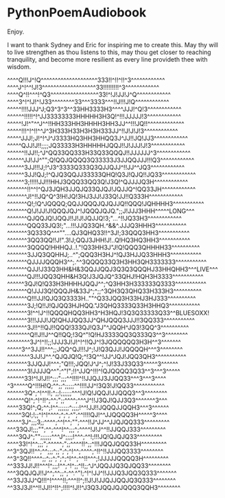 # PythonPoemAudiobook
Enjoy.

I want to thank Sydney and Eric for inspiring me to create this.
May thy will to live strengthen as thou listens to this,
may thou get closer to reaching tranquility,
and become more resilient as every line provideth thee with wisdom.


^^^^Q!!!J^!Q^^^^^^^^^^^^^^^^^^^^333!!^!!^!!^3^^^^^^^^^^^^
^^^^J^!^^!J!3^^^^^^^^^^^^^^^^^^^33!!!!!!!!!^3^^^^^^^^^^^^
^^^^Q^!!^^^!^Q3^^^^^^^^^^^^^^^^^33!^!J!JJ!J^Q^^^^^^^^^^^^
^^^^3^!^!J!^!J33^^^^^^^^33^^^3333^^^!!J!!!J!Q^^^^^^^^^^^^
^^^^^!!!!JJJ^J;Q3^3^3^^33HH3333H3^^^^JJJ!^Q!3^^^^^^^^^^^^
^^^^^^!!!!!^!^JJ33333333HHHHH3H3Q!^!!!JJJJJ!3^^^^^^^^^^^^
^^^^^!J!^"^^J^^!!HH333HH3HHHH3HH3JJ^^!!!JQ!!^^^^^^^^^^^^^
^^^^^!!!^!^!!^^J^3H333H33H3H3H333JJ^!!J!J!J!3^^^^^^^^^^^^
^^^^^JJJ!;J!^!^J^J3333HQ3HH3HHQQ3J^JJ!!JQ!JJ3^^^^^^^^^^^^
^^^^^QJJ!J!!;;;;JQ33333H3HHHHHJQQJ!!J!JJJ!J!3^^^^^^^^^^^^
^^^^^^!!JJ!!;^J^QQ33QQ333H33Q33QQQJ!!JJJJJJ^3^^^^^^^^^^^^
^^^^^^JJ!JJ^"";Q!QQJQQQQ3Q33333J3JJQQJJJ!!!Q3^^^^^^^^^^^^
^^^^^^3JJ!!!J;!^J3^3333Q333Q3QJJQJJ^!!JJ^^JQ3^^^^^^^^^^^^
^^^^^^3JJ!QJ;!^QJQ3QQJJ33333QHQ!Q3J!QJQ!!JQ33^^^^^^^^^^^^
^^^^^^3;!!!!!JJ!!!HHJ3QQQ33QQ3Q!J3Q!^QJJJJQ3H^^^^^^^^^^^^
^^^^^^^!!^^!^QJ3JQH3JJQJQ33QJQJ!JQJJQ^!QQ33JH^^^^^^^^^^^^
^^^^^^^J!^!!JQ^Q^3!H!JQ!3HJ3JJ!J33Q!JJ!!Q333H^^^^^^^^^^^^
^^^^^^^Q!;!Q^JQQQQ;QQJJQQQJQJQJJQ!!QQQ!JQHHHH3^^^^^^^^^^^
^^^^^^^Q!J!JJ!J!QQQJQJ^!JQQQJQJQ.";;J!JJJ3HHH^^^^^LONG^^^
^^^^^^^QJQQJQ!JQQJ!!J!J!JQJJQ!3;"...^!!JQ33H3^^^^^^^^^^^^
^^^^^^^QQQ33JQ3!;"...!!!JJQ33QH.^&&^.JJJQ3HHH3^^^^^^^^^^^
^^^^^^^3Q333Q^^^""....QJ3QHQ33!!^3J!;33QQQ3HH3^^^^^^^^^^^
^^^^^^^3QQ3QQ!!J!".3!J;QQJ3JHH!J!..Q!HQ3HQ3HH3^^^^^^^^^^^
^^^^^^^3QQQQ!HHHQJ..!."!Q33HH3J"J!Q!QQQ3QHHHH33^^^^^^^^^^
^^^^^^^3JJQ3QQHHJ;..^";QQQ3H3HJ^!QJ3HJJQ33HHH3^^^^^^^^^^^
^^^^^^^QJJJJQQQH3^^;.^^3QQQQ33Q3H3HH3QH3333333^^^^^^^^^^^
^^^^^^^QJJ!J33Q3HH&H&3QQJJQQJ3Q3Q3QQQHJ33HHQHH3^^^LIVE^^^
^^^^^^^QJ!!!JQQ3QHH&H3Q!J3JQJQ^33QHJ!HQH3H3333^^^^^^^^^^^
^^^^^^3QJ!Q!Q33H3HHHHJQQJ^^;^Q3HH3H333333Q3333^^^^^^^^^^^
^^^^^^^Q!JJJ3Q!QQQJH&33J^;^;;^3QH3Q3QHQ33H333H3^^^^^^^^^^
^^^^^^^Q!!!JJ!QJQ3Q3333H..""^Q33JQQ3H33HJ3HJ333^^^^^^^^^^
^^^^^^^3J;!Q!!J!QJQQ3HJHQQ."J3QHQ3333Q33H3HHQ3^^^^^^^^^^^
^^^^^^^3!^^!J^!!QQQQHQQ3HH3^H3HQJ!3Q3Q33333Q33^^BLUESOXX!
^^^^^^^3!!!JJJ!JQ!QHJJQQ3JJ^QHJQQQ3JJJ!!3QQ333^^^^^^^^^^^
^^^^^^^3J!!^!!QJ!!QQQ!333QJ!Q3J"^JQQH^JQ3!3QQ^3^^^^^^^^^^
^^^^^^^^Q!!J!!J^^Q!!QQ;!3Q^"!Q!HJ3333QQ3Q333Q3^^3^^^^^^^^
^^^^^^^^3J^!^!!;;!JJJ3J!J!^!^!!QJ^!3JQQQQQQ3H3H^^3^^^^^^^
^^^^^3^^3JJ!!^^^;;JQQ^QJ!!!J^;!J!Q3QJJ!JQQQQH^^^3^^^^^^^^
^^^^^^^^3JJ!J^^.^QJQJQ!Q;^!3Q^^!JJ^JQJ!JQQ3QH3^^^^^^^^^^^
^^^^^^^3JJQJJ!^^^;"Q!!!;JQQ!J^J^;^!J!33J33Q33^^^^^3^^^^^^
^^^^^^^3!JJJJQ^^";^"!";!!^JJQ^!!!^!QJQQQQ3Q33^^3^^^3^^^^^
^^^^^^33!^!J!J!!^;;;";;;^^!!!!^!!JJQJJ3JJQQ33^^^3^^^3^^^^
^3^^^^^Q^!!!H!Q;^^;;^;;;;;^^!!!!JJ^!3Q3!J!QQ33^^^^^^^^^^^
^^^^^^3Q^;^!^^!!;^;;!;;;;;;^^^!J!Q!JQQJ!JJQQQ3^^3^^^^^^^^
^^^^^^Q!^;^!^!!^;^^;";;^^^^;^^^J^!!J3QJ!QJJ3Q3^^^^^^^3^^^
^^^^33Q!^;Q;^^;!^^;;;;;;^;;;;!^^!JJ!!JQQQJJQQH3^^^3^^^^^^
^^^^^3Q!;!;;^!^!^^^^;^;^;^";^^!!!!QJ!^^JJQQQQ3H^^^^^3^^^^
^^^^^3J^;;;3;;^^^^;^^!^^;"";^^^!!J^JJ^^JJQJQQ333^^^^^^^^^
^^^33QJ!;;;"";^^;^^^!^^;;;^;^^^^!J!J^^!!JJQQJ333^^^^^^^^^
^^^^3QJ^;"";;;;;;^^^J^;;;;!^^^;^^!;!!!JQ!QJQJQ33^^^^^^^^^
^^^^33!^!^^;;;";^^^^^;";;^^^^!!^;;^!!!JQQJQQQ33H^^^^^^^^^
^^3^3QJ!!^^;^^;;;^;;";^;^!^^;^^^^;^!!^!!JJJQQ3333^^^^^^^^
^^3^3Q!!^^^^;;^;;^;";^;^!^^;^^!!^^^;!JJJJJQQQQ3H^^^^^^^^^
^^333JJ!J!!^^^!^;;;!^^;^!^;;^!!;;^J^JQQJJQ3QJQQ33^^^^^^^^
^^^3QQJQJ!!J^^;^^;;^;^^.^"!;^!^!JJ^!!JJJQ3JQQ3Q333^^^^^^^
^^33J3JJ^Q!!!^!^^^^!!;^^^!!^;!!J!J!JJQJJQQJQ3Q333^^^^^^^^
^^33J3J!^^!!JJ!!^!!^;!!!!^!J!!^J3Q3JQQJQJQQQ3QQH3^^^^^^^^

